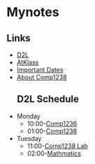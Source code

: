 # Mynotes
## Links
- [D2L](https://learn.georgebrown.ca)
- [AtKlass](https://app.atklass.com)
- [Important Dates](https://www.georgebrown.ca/current-students/important-dates?term=27246&category=131)
- [About Comp1238](comp1238.md)
  ## D2L Schedule
- Monday
  - 10:00-[Comp1236](https://learn.georgebrown.ca/d2l/home/337951)
  - 01:00-[Comp1238](http://learn.georgebrown.ca/d2l/home/334969)
- Tuesday
  - 11:00-[Comp1238 Lab](https://learn.georgebrown.ca/d2l/home/334969)
  - 02:00-[Mathmatics](https://learn.georgebrown.ca/d2l/home/319863)

